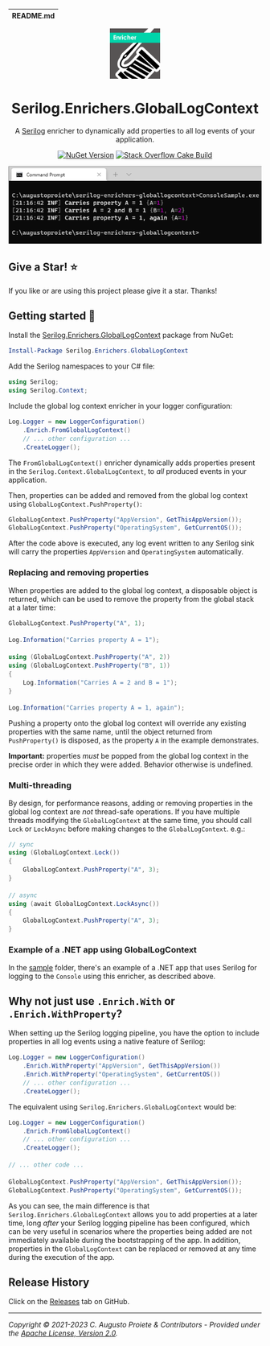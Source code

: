 | README.md |
|:---|

<div align="center">

<img src="asset/serilog-enrichers-globallogcontext-nuget.png" alt="Serilog.Enrichers.GlobalLogContext" width="100" />

</div>

<h1 align="center">Serilog.Enrichers.GlobalLogContext</h1>
<div align="center">

A [Serilog](https://serilog.net) enricher to dynamically add properties to all log events of your application.

[![NuGet Version](https://img.shields.io/nuget/v/Serilog.Enrichers.GlobalLogContext.svg?color=blue&style=flat-square)](https://www.nuget.org/packages/Serilog.Enrichers.GlobalLogContext/) [![Stack Overflow Cake Build](https://img.shields.io/badge/stack%20overflow-serilog-orange.svg?style=flat-square)](http://stackoverflow.com/questions/tagged/serilog)

![Seq showing properties from Serilog.Enrichers.GlobalLogContext](asset/serilog-enrichers-globallogcontext-console.png)

</div>

## Give a Star! :star:

If you like or are using this project please give it a star. Thanks!

## Getting started :rocket:

Install the [Serilog.Enrichers.GlobalLogContext](https://www.nuget.org/packages/Serilog.Enrichers.GlobalLogContext/) package from NuGet:

```powershell
Install-Package Serilog.Enrichers.GlobalLogContext
```

Add the Serilog namespaces to your C# file:

```csharp
using Serilog;
using Serilog.Context;
```

Include the global log context enricher in your logger configuration:

```csharp
Log.Logger = new LoggerConfiguration()
    .Enrich.FromGlobalLogContext()
    // ... other configuration ...
    .CreateLogger();
```

The `FromGlobalLogContext()` enricher dynamically adds properties present in the `Serilog.Context.GlobalLogContext`, to _all_ produced events in your application.

Then, properties can be added and removed from the global log context using `GlobalLogContext.PushProperty()`:

```csharp
GlobalLogContext.PushProperty("AppVersion", GetThisAppVersion());
GlobalLogContext.PushProperty("OperatingSystem", GetCurrentOS());
```

After the code above is executed, any log event written to any Serilog sink will carry the properties `AppVersion` and `OperatingSystem` automatically.

### Replacing and removing properties

When properties are added to the global log context, a disposable object is returned, which can be used to remove the property from the global stack at a later time:

```csharp
GlobalLogContext.PushProperty("A", 1);

Log.Information("Carries property A = 1");

using (GlobalLogContext.PushProperty("A", 2))
using (GlobalLogContext.PushProperty("B", 1))
{
    Log.Information("Carries A = 2 and B = 1");
}

Log.Information("Carries property A = 1, again");
```

Pushing a property onto the global log context will override any existing properties with the same name, until the object returned from `PushProperty()` is disposed, as the property `A` in the example demonstrates.

**Important:** properties _must_ be popped from the global log context in the precise order in which they were added. Behavior otherwise is undefined.

### Multi-threading

By design, for performance reasons, adding or removing properties in the global log context are *not* thread-safe operations. If you have multiple threads modifying the `GlobalLogContext` at the same time, you should call `Lock` or `LockAsync` before making changes to the `GlobalLogContext`. e.g.:

```csharp
// sync
using (GlobalLogContext.Lock())
{
    GlobalLogContext.PushProperty("A", 3);
}

// async
using (await GlobalLogContext.LockAsync())
{
    GlobalLogContext.PushProperty("A", 3);
}
```

### Example of a .NET app using GlobalLogContext

In the [sample](sample/) folder, there's an example of a .NET app that uses Serilog for logging to the `Console` using this enricher, as described above.

## Why not just use `.Enrich.With` or `.Enrich.WithProperty`?

When setting up the Serilog logging pipeline, you have the option to include properties in all log events using a native feature of Serilog:

```csharp
Log.Logger = new LoggerConfiguration()
    .Enrich.WithProperty("AppVersion", GetThisAppVersion())
    .Enrich.WithProperty("OperatingSystem", GetCurrentOS())
    // ... other configuration ...
    .CreateLogger();
```

The equivalent using `Serilog.Enrichers.GlobalLogContext` would be:

```csharp
Log.Logger = new LoggerConfiguration()
    .Enrich.FromGlobalLogContext()
    // ... other configuration ...
    .CreateLogger();

// ... other code ...

GlobalLogContext.PushProperty("AppVersion", GetThisAppVersion());
GlobalLogContext.PushProperty("OperatingSystem", GetCurrentOS());
```

As you can see, the main difference is that `Serilog.Enrichers.GlobalLogContext` allows you to add properties at a later time, long _after_ your Serilog logging pipeline has been configured, which can be very useful in scenarios where the properties being added are not immediately available during the bootstrapping of the app. In addition, properties in the `GlobalLogContext` can be replaced or removed at any time during the execution of the app.

## Release History

Click on the [Releases](https://github.com/serilog-contrib/serilog-enrichers-globallogcontext/releases) tab on GitHub.

---

_Copyright &copy; 2021-2023 C. Augusto Proiete & Contributors - Provided under the [Apache License, Version 2.0](LICENSE)._
